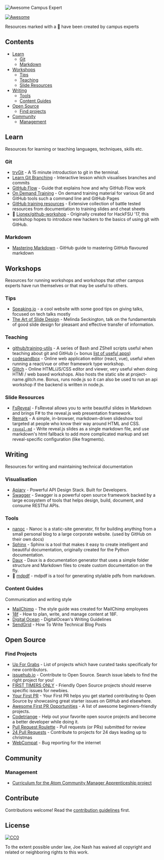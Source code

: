 ![Awesome Campus Expert](https://cloud.githubusercontent.com/assets/8436717/25505858/a76c6a54-2b9b-11e7-9062-d9f4e664ace0.gif)

[![Awesome](https://cdn.rawgit.com/sindresorhus/awesome/d7305f38d29fed78fa85652e3a63e154dd8e8829/media/badge.svg)](https://github.com/sindresorhus/awesome)

Resources marked with a :triangular_flag_on_post: have been created by campus experts

## Contents

- [Learn](#learn)
  - [Git](#git)
  - [Markdown](#markdown)
- [Workshops](#workshops)
  - [Tips](#tips)
  - [Teaching](#teaching)
  - [Slide Resources](#slide-resources)
- [Writing](#writing)
  - [Tools](#tools)
  - [Content Guides](#content-guides)
- [Open Source](#open-source)
  - [Find projects](#find-projects)
- [Community](#community)
  - [Management](#management)


## Learn

Resources for learning or teaching languages, techniques, skills etc.

### Git

- [tryGit](https://try.github.io/levels/1/challenges/1) - A 15 minute introduction to git in the terminal.
- [Learn Git Branching](http://learngitbranching.js.org/) - Interactive lesson which visualises branches and commits
- [GitHub Flow](https://guides.github.com/introduction/flow/) - Guide that explains how and why GitHub Flow work
- [On Demand Training](https://services.github.com/on-demand/) - On demand training material for various Git and GitHub tools such a command line and GitHub Pages
- [GitHub training resources](https://services.github.com/resources/) -  Extensive collection of battle tested resources from documentation to training slides and cheat sheets
- :triangular_flag_on_post: [Lionex/github-workshop](https://github.com/Lionex/github-workshop) - Originally created for HackFSU '17, this workshop hopes to introduce new hackers to the basics of using git with GitHub.

### Markdown

- [Mastering Markdown](https://guides.github.com/features/mastering-markdown/) - GitHub guide to mastering GitHub flavoured markdown


## Workshops

Resources for running workshops and workshops that other campus experts have run themselves or that may be useful to others.

### Tips

- [Speaking.io](http://speaking.io/) - a cool website with some good tips on giving talks, focused on tech talks mostly
- [The Art of Slide Design](https://missgeeky.com/2017/08/04/the-art-of-slide-design/) - Melinda Seckington, talk on the fundamentals of good slide design for pleasant and effective transfer of information.

### Teaching 

- [github/training-utils](https://github.com/github/training-utils) - A series of Bash and ZShell scripts useful when teaching about git and GitHub (+ bonus [list of useful apps](https://github.com/github/training-utils#other-useful-apps))
- [codesandbox](https://codesandbox.io/) - Online web application editor (react, vue), useful when running a react/vue or other framework type workshop.
- [Glitch](https://glitch.com/) - Online HTML/JS/CSS editor and viewer, very useful when doing HTMl / web based workshops. Also hosts the static site at project-name.glitch.me. Bonus, runs node.js so it can also be used to run an api workshop if the backend is written in node.js.

### Slide Resources
- [FsReveal](https://github.com/fsprojects/FsReveal) - FsReveal allows you to write beautiful slides in Markdown and brings F# to the reveal.js web presentation framework.
- [Remark](https://github.com/gnab/remark) - A simple, in-browser, markdown-driven slideshow tool targeted at people who know their way around HTML and CSS.
- [`reveal-md`](https://www.npmjs.com/package/reveal-md) - Write reveal.js slides as a single markdown file, and use markdown's html fallback to add more complicated markup and set reveal-specific configuration (like fragments).

## Writing

Resources for writing and maintaining technical documentation

### Visualisation

- [Apiary](https://apiary.io/) - Powerful API Design Stack. Built for Developers.
- [Swagger](http://swagger.io) - Swagger is a powerful open source framework backed by a large ecosystem of tools that helps design, build, document, and consume RESTful APIs.

### Tools

- [nanoc](https://nanoc.ws/) - Nanoc is a static-site generator, fit for building anything from a small personal blog to a large corporate website. (used by GitHub on their own docs)
- [Sphinx](http://www.sphinx-doc.org/en/stable/) - Sphinx is a tool that makes it easy to create intelligent and beautiful documentation, originally created for the Python documentation.
- [Daux](https://github.com/justinwalsh/daux.io) - Daux is a documentation generator that uses a simple folder structure and Markdown files to create custom documentation on the fly.
- :triangular_flag_on_post: [mdpdf](https://github.com/bluehatbrit/mdpdf) - mdpdf is a tool for generating stylable pdfs from markdown.

### Content Guides

Communication and writing style

- [MailChimp](http://styleguide.mailchimp.com/) - The style guide was created for MailChimp employees
- [18f](https://pages.18f.gov/content-guide/) - How to plan, write, and manage content at 18F.
- [Digital Ocean](https://www.digitalocean.com/community/tutorials/digitalocean-s-writing-guidelines) - DigitalOcean's Writing Guidelines
- [SendGrid](https://sendgrid.com/blog/write-technical-blog-posts/) - How To Write Technical Blog Posts

## Open Source

### Find Projects

- [Up For Grabs](http://up-for-grabs.net/) - List of projects which have curated tasks specifically for new contributors.
- [issuehub.io](http://issuehub.io/) - Contribute to Open Source. Search issue labels to find the right project for you!
- [FIRST TIMERS ONLY](http://www.firsttimersonly.com/) - Friendly Open Source projects should reserve specific issues for newbies.
- [Your First PR](http://yourfirstpr.github.io/) - Your First PR helps you get started contributing to Open Source by showcasing great starter issues on GitHub and elsewhere.
- [Awesome First PR Opportunities](https://github.com/MunGell/awesome-for-beginners) - A list of awesome beginners-friendly projects.
- [Codetriange](https://www.codetriage.com/) - Help out your favorite open source projects and become a better developer while doing it.
- [Pull Request Roulette](http://PullRequestRoulette.com) - Pull requests (or PRs) submitted for review
- [24 Pull Requests](http://24pullrequests.com) - Contribute to projects for 24 days leading up to christmas
- [WebCompat](https://webcompat.com/) - Bug reporting for the internet

## Community

### Management
- [Curriculum for the Atom Community Manager Apprenticeship project](https://github.com/lee-dohm/community-manager)


## Contribute

Contributions welcome! Read the [contribution guidelines](contributing.md) first.


## License

[![CC0](http://mirrors.creativecommons.org/presskit/buttons/88x31/svg/cc-zero.svg)](http://creativecommons.org/publicdomain/zero/1.0)

To the extent possible under law, Joe Nash has waived all copyright and
related or neighboring rights to this work.
